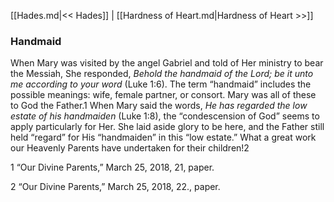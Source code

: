 [[Hades.md|<< Hades]]  |  [[Hardness of Heart.md|Hardness of Heart >>]]

### Handmaid
When Mary was visited by the angel Gabriel and told of Her ministry to bear the Messiah, She responded, *Behold the handmaid of the Lord; be it unto me according to your word* (Luke 1:6). The term “handmaid” includes the possible meanings: wife, female partner, or consort. Mary was all of these to God the Father.1 When Mary said the words, *He has regarded the low estate of his handmaiden* (Luke 1:8), the “condescension of God” seems to apply particularly for Her. She laid aside glory to be here, and the Father still held “regard” for His “handmaiden” in this “low estate.” What a great work our Heavenly Parents have undertaken for their children!2



1 “Our Divine Parents,” March 25, 2018, 21, paper.


2 “Our Divine Parents,” March 25, 2018, 22., paper.